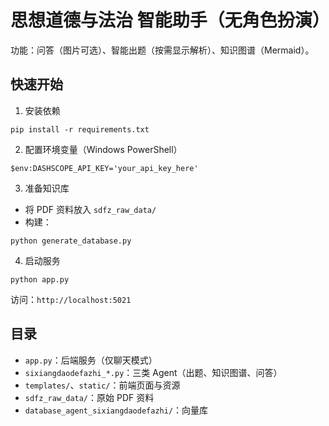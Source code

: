 # 思想道德与法治 智能助手（无角色扮演）

功能：问答（图片可选）、智能出题（按需显示解析）、知识图谱（Mermaid）。

## 快速开始
1) 安装依赖
```
pip install -r requirements.txt
```
2) 配置环境变量（Windows PowerShell）
```
$env:DASHSCOPE_API_KEY='your_api_key_here'
```
3) 准备知识库
- 将 PDF 资料放入 `sdfz_raw_data/`
- 构建：
```
python generate_database.py
```
4) 启动服务
```
python app.py
```
访问：`http://localhost:5021`

## 目录
- `app.py`：后端服务（仅聊天模式）
- `sixiangdaodefazhi_*.py`：三类 Agent（出题、知识图谱、问答）
- `templates/`、`static/`：前端页面与资源
- `sdfz_raw_data/`：原始 PDF 资料
- `database_agent_sixiangdaodefazhi/`：向量库


